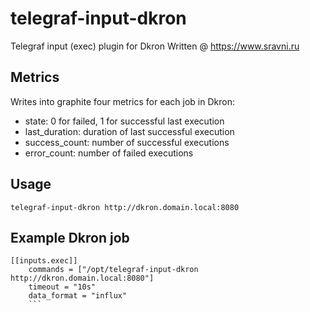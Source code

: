 # telegraf-input-dkron
Telegraf input (exec) plugin for Dkron
Written @ https://www.sravni.ru

## Metrics
Writes into graphite four metrics for each job in Dkron:
* state: 0 for failed, 1 for successful last execution
* last_duration: duration of last successful execution
* success_count: number of successful executions
* error_count: number of failed executions

## Usage
`telegraf-input-dkron http://dkron.domain.local:8080`

## Example Dkron job
```
[[inputs.exec]]
    commands = ["/opt/telegraf-input-dkron http://dkron.domain.local:8080"]
    timeout = "10s"
    data_format = "influx"
    ```